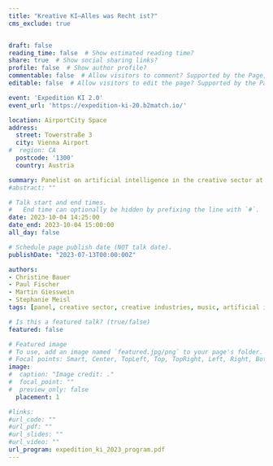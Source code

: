 ```yaml
---
title: "Kreative KI—Alles was Recht ist?"
cms_exclude: true


draft: false
reading_time: false  # Show estimated reading time?
share: true  # Show social sharing links?
profile: false  # Show author profile?
commentable: false  # Allow visitors to comment? Supported by the Page, Post, and Docs content types.
editable: false  # Allow visitors to edit the page? Supported by the Page, Post, and Docs content types.

event: 'Expedition KI 2.0'
event_url: 'https://expedition-ki-20.b2match.io/'

location: AirportCity Space
address:
  street: Towerstraße 3
  city: Vienna Airport
#  region: CA
  postcode: '1300'
  country: Austria

summary: Panelist on artificial intelligence in the creative sector at 'Expedition KI 2.0' at the AirportCity Space at Vienna Airport.
#abstract: ""

# Talk start and end times.
#   End time can optionally be hidden by prefixing the line with `#`.
date: 2023-10-04 14:25:00
date_end: 2023-10-04 15:00:00
all_day: false

# Schedule page publish date (NOT talk date).
publishDate: "2023-07-13T00:00:00Z"

authors:
- Christine Bauer
- Paul Fischer
- Martin Giesswein
- Stephanie Meisl
tags: [panel, creative sector, creative industries, music, artificial intelligence, copyright, legal issues, creative AI, generative AI]

# Is this a featured talk? (true/false)
featured: false

# Featured image
# To use, add an image named `featured.jpg/png` to your page's folder. 
# Focal points: Smart, Center, TopLeft, Top, TopRight, Left, Right, BottomLeft, Bottom, BottomRight.
image:
#  caption: "Image credit: ."
#  focal_point: ""
#  preview_only: false
  placement: 1

#links:
#url_code: ""
#url_pdf: ""
#url_slides: ""
#url_video: ""
url_program: expedition_ki_2023_program.pdf
---
```

